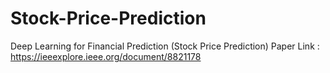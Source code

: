 # Stock-Price-Prediction
Deep Learning for Financial Prediction (Stock Price Prediction) Paper Link : https://ieeexplore.ieee.org/document/8821178
